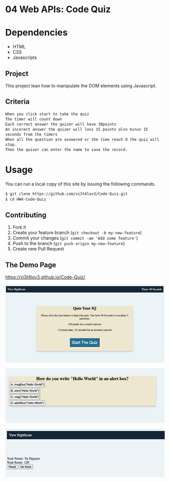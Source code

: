 # 04 Web APIs: Code Quiz
# Dependencies
 - HTML
 - CSS
 - Javascripts
## Project

This project lean how to manipulate the DOM elements using Javascript.

## Criteria

```
When you click start to take the quiz
The timer will count down
Each correct answer the quizer will have 30points
An incorect answer the quizer will loss 15 points also minus 15 seconds from the timers
When all the question are asnwered or the time reach 0 the quiz will stop.
Then the quizer can enter the name to save the record.
```

# Usage
 You can run a local copy of this site by issuing the following commands. 
```bash
$ git clone https://github.com/vi3t4lov3/Code-Quiz.git
$ cd HW4-Code-Quiz
```
## Contributing
1. Fork it
2. Create your feature branch (`git checkout -b my-new-feature`)
3. Commit your changes (`git commit -am 'Add some feature'`)
4. Push to the branch (`git push origin my-new-feature`)
5. Create new Pull Request
## The Demo Page
https://vi3t4lov3.github.io/Code-Quiz/

![imagename](./img/img1.png)

![imagename](./img/img2.png)

![imagename](./img/img3.png)
